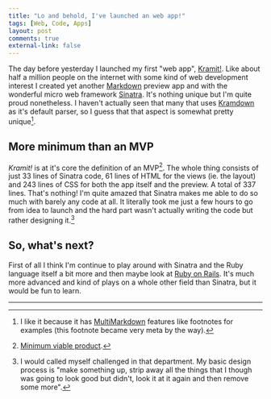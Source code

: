```yaml
---
title: "Lo and behold, I've launched an web app!" 
tags: [Web, Code, Apps]
layout: post
comments: true
external-link: false
---
```


The day before yesterday I launched my first "web app", [Kramit!](http://kramit.ellengummesson.com/ "Kramit!"). Like about half a million people on the internet with some kind of web development interest I created yet another [Markdown](http://daringfireball.net/projects/markdown/ "Markdown") preview app and with the wonderful micro web framework [Sinatra](http://www.sinatrarb.com/ "Sinatra"). It's nothing unique but I'm quite proud nonetheless. I haven't actually seen that many that uses [Kramdown](http://kramdown.rubyforge.org/ "Kramdown") as it's default parser, so I guess that that aspect is somewhat pretty unique[^20130110-1].

## More minimum than an MVP

*Kramit!* is at it's core the definition of an MVP[^20130110-2]. The whole thing consists of just 33 lines of Sinatra code, 61 lines of HTML for the views (ie. the layout) and 243 lines of CSS for both the app itself and the preview. A total of 337 lines. That's nothing! I'm quite amazed that Sinatra makes me able to do so much with barely any code at all. It literally took me just a few hours to go from idea to launch and the hard part wasn't actually writing the code but rather designing it.[^20130110-3]

## So, what's next?

First of all I think I'm continue to play around with Sinatra and the Ruby language itself a bit more and then maybe look at [Ruby on Rails](http://rubyonrails.org/ "Ruby on Rails"). It's much more advanced and kind of plays on a whole other field than Sinatra, but it would be fun to learn.

***

[^20130110-1]: I like it because it has [MultiMarkdown](http://fletcherpenney.net/multimarkdown/ "MultiMarkdown") features like footnotes for examples (this footnote became very meta by the way).
[^20130110-2]: [Minimum viable product](http://en.wikipedia.org/wiki/Minimum_viable_product "Minimum viable product").
[^20130110-3]: I would called myself challenged in that department. My basic design process is "make something up, strip away all the things that I though was going to look good but didn't, look it at it again and then remove some more".

